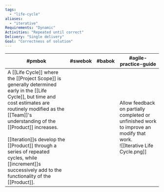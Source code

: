 ```yaml
---
tags:
  - "life-cycle"
aliases:
  - "iterative"
Requirements: "Dynamic"
Activities: "Repeated until correct"
Delivery: "Single delivery"
Goal: "Correctness of solution"
---
```


| #pmbok                                                                                                                                                                                                                                                                                                                                                                               | #swebok | #babok | #agile-practice-guide                                                                                                     |
| ------------------------------------------------------------------------------------------------------------------------------------------------------------------------------------------------------------------------------------------------------------------------------------------------------------------------------------------------------------------------------------ | ------- | ------ | ------------------------------------------------------------------------------------------------------------------------- |
| A [[Life Cycle]] where the [[Project Scope]] is generally determined early in the [[Life Cycle]], but time and cost estimates are routinely modified as the [[Team]]'s understanding of the [[Product]] increases.<br><br>[[Iteration]]s develop the [[Product]] through a series of repeated cycles, while [[increment]]s successively add to the functionality of the [[Product]]. |         |        | Allow feedback on partially completed or unfinished work to improve an modify that work.<br>![[Iterative Life Cycle.png]] |
